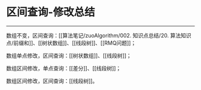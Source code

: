 # 区间查询-修改总结

---

数组不变，区间查询：[[算法笔记/zuoAlgorithm/002. 知识点总结/20. 算法知识点/前缀和]]、[[树状数组]]、[[线段树]]、[[RMQ问题]]；

数组单点修改，区间查询：[[树状数组]]、[[线段树]]；

数组区间修改，单点查询：[[差分]]、[[线段树]]；

数组区间修改，区间查询：[[线段树]]。
